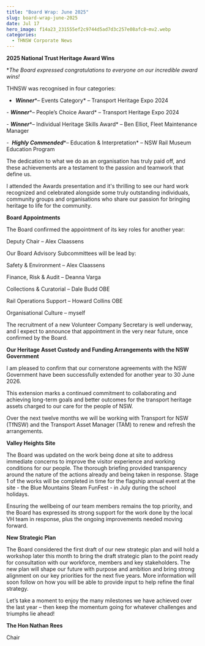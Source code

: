 ```yaml
---
title: "Board Wrap: June 2025"
slug: board-wrap-june-2025
date: Jul 17
hero_image: f14a23_231555ef2c9744d5ad7d3c257e08afc8~mv2.webp
categories:
  - THNSW Corporate News
---
```



**2025 National Trust Heritage Award Wins**

**The Board expressed *congratulations to everyone on our incredible award wins!**

THNSW was recognised in four categories:

- ***Winner****– Events Category* – Transport Heritage Expo 2024

- ***Winner****– People’s Choice Award* – Transport Heritage Expo 2024

- ***Winner****– Individual Heritage Skills Award* – Ben Elliot, Fleet Maintenance Manager

-  ***Highly Commended****– Education & Interpretation* – NSW Rail Museum Education Program

The dedication to what we do as an organisation has truly paid off, and these achievements are a testament to the passion and teamwork that define us.

I attended the Awards presentation and it's thrilling to see our hard work recognized and celebrated alongside some truly outstanding individuals, community groups and organisations who share our passion for bringing heritage to life for the community.

**Board Appointments**

The Board confirmed the appointment of its key roles for another year:

Deputy Chair – Alex Claassens

Our Board Advisory Subcommittees will be lead by:

Safety & Environment – Alex Claassens

Finance, Risk & Audit – Deanna Varga

Collections & Curatorial – Dale Budd OBE

Rail Operations Support – Howard Collins OBE

Organisational Culture – myself

The recruitment of a new Volunteer Company Secretary is well underway, and I expect to announce that appointment in the very near future, once confirmed by the Board.

**Our Heritage Asset Custody and Funding Arrangements with the NSW Government**

I am pleased to confirm that our cornerstone agreements with the NSW Government have been successfully extended for another year to 30 June 2026.

This extension marks a continued commitment to collaborating and achieving long-term goals and better outcomes for the transport heritage assets charged to our care for the people of NSW.

Over the next twelve months we will be working with Transport for NSW (TfNSW) and the Transport Asset Manager (TAM) to renew and refresh the arrangements.

**Valley Heights Site**

The Board was updated on the work being done at site to address immediate concerns to improve the visitor experience and working conditions for our people. The thorough briefing provided transparency around the nature of the actions already and being taken in response. Stage 1 of the works will be completed in time for the flagship annual event at the site - the Blue Mountains Steam FunFest - in July during the school holidays.

Ensuring the wellbeing of our team members remains the top priority, and the Board has expressed its strong support for the work done by the local VH team in response, plus the ongoing improvements needed moving forward.

**New Strategic Plan**

The Board considered the first draft of our new strategic plan and will hold a workshop later this month to bring the draft strategic plan to the point ready for consultation with our workforce, members and key stakeholders. The new plan will shape our future with purpose and ambition and bring strong alignment on our key priorities for the next five years. More information will soon follow on how you will be able to provide input to help refine the final strategy.

Let’s take a moment to enjoy the many milestones we have achieved over the last year – then keep the momentum going for whatever challenges and triumphs lie ahead!

**The Hon Nathan Rees**

Chair
